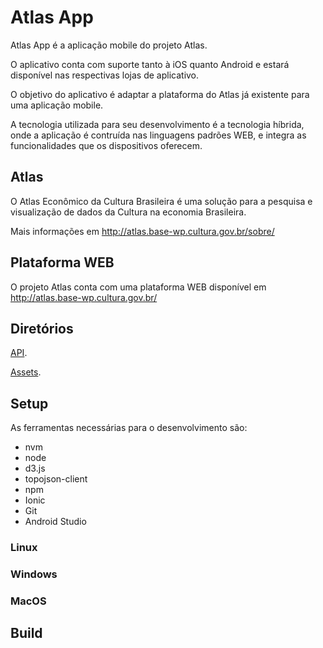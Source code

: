 # Atlas App

Atlas App é a aplicação mobile do projeto Atlas.

O aplicativo conta com suporte tanto à iOS quanto Android e estará disponível nas respectivas lojas de aplicativo.

O objetivo do aplicativo é adaptar a plataforma do Atlas já existente para uma aplicação mobile.

A tecnologia utilizada para seu desenvolvimento é a tecnologia híbrida, onde a aplicação é contruída nas linguagens padrões WEB, e integra as funcionalidades que os dispositivos oferecem.

## Atlas 

O Atlas Econômico da Cultura Brasileira é uma solução para a pesquisa e visualização de dados da Cultura na economia Brasileira.

Mais informações em http://atlas.base-wp.cultura.gov.br/sobre/

## Plataforma WEB

O projeto Atlas conta com uma plataforma WEB disponível em http://atlas.base-wp.cultura.gov.br/

## Diretórios

[API](https://github.com/mtfrigo/atlasApp/tree/master/src/api).

[Assets](https://github.com/mtfrigo/atlasApp/tree/master/src/assets).

## Setup

As ferramentas necessárias para o desenvolvimento são:

* nvm
* node
* d3.js
* topojson-client
* npm
* Ionic
* Git
* Android Studio

### Linux


### Windows


### MacOS


## Build


